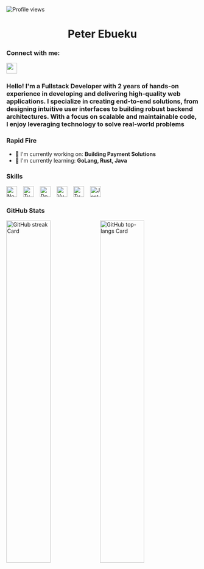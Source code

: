 ![Profile views](https://komarev.com/ghpvc/?username=HackerManPeter&label=Profile%20views&color=0e75b6&style=flat)  

<div id="toc">
  <ul align="center" style="list-style: none">
    <summary>
      <h1>
        Peter Ebueku
      </h1>
    </summary>
  </ul>
</div>

**<h3 align="left">Connect with me:</h3>** 
<p align="left"><a href="https://www.linkedin.com/in/https://www.linkedin.com/pebueku" target="_blank"><img src="https://img.shields.io/badge/LinkedIn-0077B5?style=for-the-badge&logo=linkedin&logoColor=white" height="28" style="margin-right: 4px"></a></p>

 **<h3 align="left">Hello! I'm a Fullstack Developer with 2 years of hands-on experience in developing and delivering high-quality web applications. I specialize in creating end-to-end solutions, from designing intuitive user interfaces to building robust backend architectures. With a focus on scalable and maintainable code, I enjoy leveraging technology to solve real-world problems</h3>**

**<h3 align="left">Rapid Fire</h3>**

- 💼 I'm currently working on: **Building Payment Solutions**
- 🌱 I'm currently learning: **GoLang, Rust, Java**

 **<h3 align="left">Skills</h3>**

<p align="left"><img src="https://cdn.simpleicons.org/nestjs/E0234E" height="28" alt="NestJs" style="margin-right: 12px"> <img src="https://cdn.simpleicons.org/typeorm/1F2026" height="28" alt="TypeORM" style="margin-right: 12px"> <img src="https://cdn.simpleicons.org/docker/2496ED" height="28" alt="Docker" style="margin-right: 12px"> <img src="https://cdn.simpleicons.org/vuedotjs/4FC08D" height="28" alt="Vue" style="margin-right: 12px"> <img src="https://cdn.simpleicons.org/typescript/3178C6" height="28" alt="TypeScript" style="margin-right: 12px"> <img src="https://cdn.simpleicons.org/jest/C21325" height="28" alt="Jest" style="margin-right: 12px"></p>

 **<h3 align="left">GitHub Stats</h3>**

<p align="left">
  <img width="48%" src="https://streak-stats.demolab.com/?user=HackerManPeter&theme=react&hide_border=false&date_format=M+j%5B%2C+Y%5D&mode=daily&hide_total_contributions=false&hide_current_streak=false&hide_longest_streak=false&card_height=200" alt="GitHub streak Card" />
  <img width="48%" src="https://github-readme-stats.vercel.app/api/top-langs?username=HackerManPeter&theme=react&hide_title=false&layout=compact&langs_count=6&hide_progress=false&card_width=400" alt="GitHub top-langs Card" />
</p>

